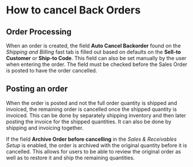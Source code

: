 # How to cancel Back Orders

## Order Processing

When an order is created, the field **Auto Cancel Backorder** found on the *Shipping and Billing* fast tab is filled out based on defaults on the **Sell-to Customer** or **Ship-to Code**. This field can also be set manually by the user when entering the order. The field must be checked before the Sales Order is posted to have the order cancelled.

## Posting an order

When the order is posted and not the full order quantity is shipped and invoiced, the remaining order is cancelled once the shipped quantity is invoiced. This can be done by separately shipping inventory and then later posting the invoice for the shipped quantities. It can also be done by shipping and invoicing together.

If the field **Archive Order before cancelling** in the *Sales & Receivables Setup* is enabled, the order is archived with the original quantity before it is cancelled. This allows for users to be able to review the original order as well as to restore it and ship the remaining quantities.
